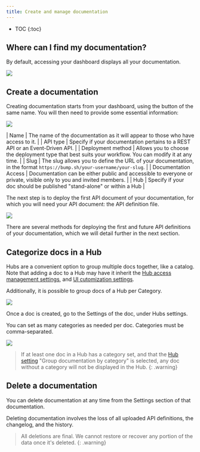 ```yaml
---
title: Create and manage documentation
---
```


- TOC
{:toc}

## Where can I find my documentation?

By default, accessing your dashboard displays all your documentation.

![](/images/help/organization-view.png)

## Create a documentation

Creating documentation starts from your dashboard, using the button of the same name. You will then need to provide some essential information:

![](/images/help/doc-creation.png)

| Name     | The name of the documentation as it will appear to those who have access to it.     |
| API type     | Specify if your documentation pertains to a REST API or an Event-Driven API.     |
| Deployment method     | Allows you to choose the deployment type that best suits your workflow. You can modify it at any time.     |
| Slug | The slug allows you to define the URL of your documentation, in the format `https://bump.sh/your-username/your-slug`.     |
| Documentation Access         | Documentation can be either public and accessible to everyone or private, visible only to you and invited members.     |
| Hub | Specify if your doc should be published "stand-alone" or within a Hub |


The next step is to deploy the first API document of your documentation, for which you will need your API document: the API definition file.

![](/images/help/upload-document.png)

There are several methods for deploying the first and future API definitions of your documentation, which we will detail further in the next section.

## Categorize docs in a Hub

Hubs are a convenient option to group multiple docs together, like a catalog. Note that adding a doc to a Hub may have it inherit the [Hub access management settings](/help/hubs/hub-settings/), and [UI cutomization settings](/help/hub/customize-ui).

Additionally, it is possible to group docs of a Hub per Category. 

![](/images/help/categories.png)

Once a doc is created, go to the Settings of the doc, under Hubs settings.

You can set as many categories as needed per doc. Categories must be comma-separated. 

![](/images/help/doc-hub-settings.png)

> If at least one doc in a Hub has a category set, and that the [Hub setting](/help/hubs/hub-settings/#documentation-listing) "Group documentation by category" is selected, any doc without a category will not be displayed in the Hub.
{: .warning}

## Delete a documentation

You can delete documentation at any time from the Settings section of that documentation.

Deleting documentation involves the loss of all uploaded API definitions, the changelog, and the history.

> All deletions are final. We cannot restore or recover any portion of the data once it's deleted.
{: .warning}
